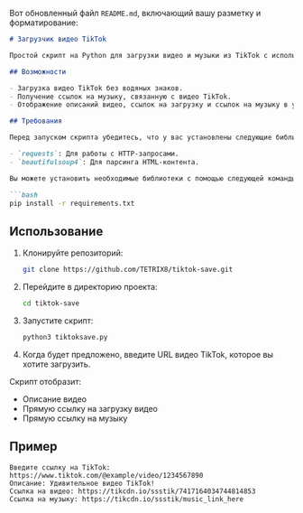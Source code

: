 Вот обновленный файл `README.md`, включающий вашу разметку и форматирование:

```markdown
# Загрузчик видео TikTok

Простой скрипт на Python для загрузки видео и музыки из TikTok с использованием сервиса SSSTik.

## Возможности

- Загрузка видео TikTok без водяных знаков.
- Получение ссылок на музыку, связанную с видео TikTok.
- Отображение описаний видео, ссылок на загрузку и ссылок на музыку в удобном формате.

## Требования

Перед запуском скрипта убедитесь, что у вас установлены следующие библиотеки:

- `requests`: Для работы с HTTP-запросами.
- `beautifulsoup4`: Для парсинга HTML-контента.

Вы можете установить необходимые библиотеки с помощью следующей команды:

```bash
pip install -r requirements.txt
```

## Использование

1. Клонируйте репозиторий:

    ```bash
    git clone https://github.com/TETRIX8/tiktok-save.git
    ```

2. Перейдите в директорию проекта:

    ```bash
    cd tiktok-save
    ```

3. Запустите скрипт:

    ```bash
    python3 tiktoksave.py
    ```

4. Когда будет предложено, введите URL видео TikTok, которое вы хотите загрузить.

Скрипт отобразит:
- Описание видео
- Прямую ссылку на загрузку видео
- Прямую ссылку на музыку

## Пример

```plaintext
Введите ссылку на TikTok: https://www.tiktok.com/@example/video/1234567890
Описание: Удивительное видео TikTok!
Ссылка на видео: https://tikcdn.io/ssstik/7417164034744814853
Ссылка на музыку: https://tikcdn.io/ssstik/music_link_here
```
